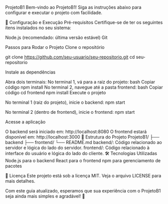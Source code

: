ProjetoB1
Bem-vindo ao ProjetoB1! Siga as instruções abaixo para configurar e executar o projeto com facilidade.

🚀 Configuração e Execução
Pré-requisitos
Certifique-se de ter os seguintes itens instalados no seu sistema:

Node.js (recomendado: última versão estável)
Git

Passos para Rodar o Projeto
Clone o repositório

git clone https://github.com/seu-usuario/seu-repositorio.git
cd seu-repositorio

Instale as dependências

Abra dois terminais:
No terminal 1, vá para a raiz do projeto:
bash
Copiar código
npm install
No terminal 2, navegue até a pasta frontend:
bash
Copiar código
cd frontend
npm install
Execute o projeto

No terminal 1 (raiz do projeto), inicie o backend:
npm start

No terminal 2 (dentro de frontend), inicie o frontend:
npm start

Acesse a aplicação

O backend será iniciado em: http://localhost:8080
O frontend estará disponível em: http://localhost:3000
📂 Estrutura do Projeto
ProjetoB1/
├── backend
├── frontend/
└── README.md
backend/: Código relacionado ao servidor e lógica do lado do servidor.
frontend/: Código relacionado à interface do usuário e lógica do lado do cliente.
🛠️ Tecnologias Utilizadas
Node.js para o backend
React para o frontend
npm para gerenciamento de pacotes

📄 Licença
Este projeto está sob a licença MIT. Veja o arquivo LICENSE para mais detalhes.

Com este guia atualizado, esperamos que sua experiência com o ProjetoB1 seja ainda mais simples e agradável! 🎉

